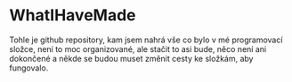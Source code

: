 # WhatIHaveMade

Tohle je github repository, kam jsem nahrá vše co bylo v mé programovací složce, není to moc organizované, ale stačit to asi bude, něco není ani dokončené a někde se budou muset změnit cesty ke složkám, aby fungovalo.
